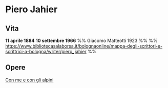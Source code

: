 # Piero Jahier
## Vita
**11 aprile 1884** **10 settembre 1966**
%% Giacomo Matteotti 1923 %%
%% https://www.bibliotecasalaborsa.it/bolognaonline/mappa-degli-scrittori-e-scrittrici-a-bologna/writer/piero_jahier %%

## Opere
[Con me e con gli alpini](../opere/Con%20me%20e%20con%20gli%20alpini.md)